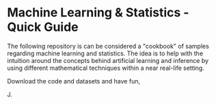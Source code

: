 # Machine Learning & Statistics - Quick Guide

The following repository is can be considered a "cookbook" of samples regarding machine learning and statistics. The idea is to help with the intuition around the concepts behind artificial learning and inference by using different mathematical techniques within a near real-life setting.



Download the code and datasets and have fun,

J.





